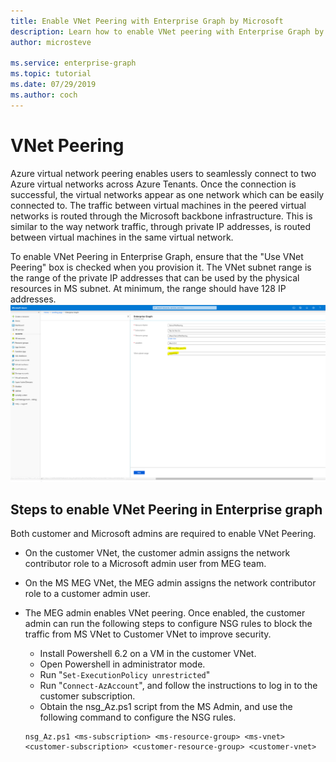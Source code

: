 ```yaml
---
title: Enable VNet Peering with Enterprise Graph by Microsoft
description: Learn how to enable VNet peering with Enterprise Graph by Microsoft
author: microsteve

ms.service: enterprise-graph
ms.topic: tutorial
ms.date: 07/29/2019
ms.author: coch
---
```


# VNet Peering

Azure virtual network peering enables users to seamlessly connect to two Azure virtual networks across Azure Tenants. Once the connection is successful, the virtual networks appear as one network which can be easily connected to. The traffic between virtual machines in the peered virtual networks is routed through the Microsoft backbone infrastructure. This is similar to the way network traffic, through private IP addresses, is routed between virtual machines in the same virtual network.

To enable VNet Peering in Enterprise Graph, ensure that the "Use VNet Peering" box is checked when you provision it. The VNet subnet range is the range of the private IP addresses that can be used by the physical resources in MS subnet. At minimum, the range should have 128 IP addresses.
![Source schema view](media/vnetpeering/vnetpeering.PNG)

## Steps to enable VNet Peering in Enterprise graph

Both customer and Microsoft admins are required to enable VNet Peering.

* On the customer VNet, the customer admin assigns the network contributor role to a Microsoft admin user from MEG team.
* On the MS MEG VNet, the MEG admin assigns the network contributor role to a customer admin user. 
* The MEG admin enables VNet peering. Once enabled, the customer admin can run the following steps to configure NSG rules to block the traffic from MS VNet to Customer VNet to improve security.

    * Install Powershell 6.2 on a VM in the customer VNet.
    * Open Powershell in administrator mode.
    * Run "``Set-ExecutionPolicy unrestricted``"
    * Run "``Connect-AzAccount``", and follow the instructions to log in to the customer subscription.
    * Obtain the nsg_Az.ps1 script from the MS Admin, and use the following command to configure the NSG rules.
    ```
    nsg_Az.ps1 <ms-subscription> <ms-resource-group> <ms-vnet> <customer-subscription> <customer-resource-group> <customer-vnet>
    ```
